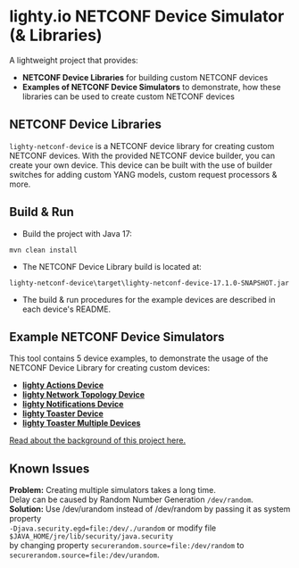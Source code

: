 # lighty.io NETCONF Device Simulator (& Libraries)

A lightweight project that provides:
- **NETCONF Device Libraries** for building custom NETCONF devices
- **Examples of NETCONF Device Simulators** to demonstrate, how these libraries can be used to create custom NETCONF devices

## NETCONF Device Libraries
`lighty-netconf-device` is a NETCONF device library for creating
custom NETCONF devices. With the provided NETCONF device builder,
you can create your own device. This device can be built with the use of builder switches for
adding custom YANG models, custom request processors & more.

## Build & Run
* Build the project with Java 17:
```
mvn clean install
```
* The NETCONF Device Library build is located at:

`lighty-netconf-device\target\lighty-netconf-device-17.1.0-SNAPSHOT.jar`

* The build & run procedures for the example devices are described in each device's README.

## Example NETCONF Device Simulators
This tool contains 5 device examples, to demonstrate the usage of the NETCONF Device Library for creating custom devices:
- [**lighty Actions Device**](./examples/devices/lighty-actions-device/README.md)
- [**lighty Network Topology Device**](./examples/devices/lighty-network-topology-device/README.md)
- [**lighty Notifications Device**](./examples/devices/lighty-notifications-device/README.md)
- [**lighty Toaster Device**](./examples/devices/lighty-toaster-device/README.md)
- [**lighty Toaster Multiple Devices**](./examples/devices/lighty-toaster-multiple-devices/README.md)

[Read about the background of this project here.](https://pantheon.tech/netconf-monitoring-get-schema/)

## Known Issues

**Problem:** Creating multiple simulators takes a long time.  
 Delay can be caused by Random Number Generation `/dev/random`.   
**Solution:** Use /dev/urandom instead of /dev/random by passing it as system property  
`-Djava.security.egd=file:/dev/./urandom` or modify file `$JAVA_HOME/jre/lib/security/java.security`  
by changing property `securerandom.source=file:/dev/random`
to `securerandom.source=file:/dev/urandom`.